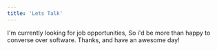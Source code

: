 ```yaml
---
title: 'Lets Talk'
---
```


I'm currently looking for job opportunities, So i'd be more than happy to converse over software. Thanks, and have an awesome day!
